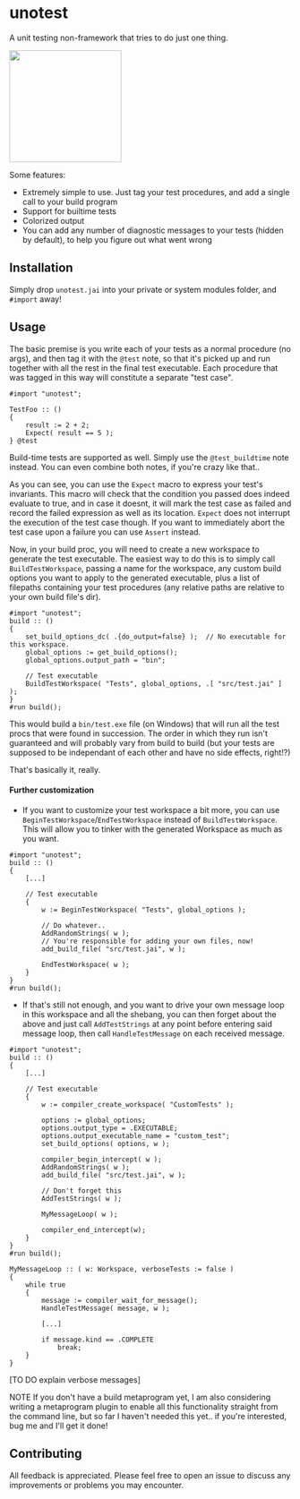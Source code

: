 # unotest

A unit testing non-framework that tries to do just one thing.

<img src="https://github.com/user-attachments/assets/135d32d3-08ed-45f2-be29-262b1151f6a9" height="200" />

Some features:
- Extremely simple to use. Just tag your test procedures, and add a single call to your build program
- Support for builtime tests
- Colorized output
- You can add any number of diagnostic messages to your tests (hidden by default), to help you figure out what went wrong

## Installation

Simply drop `unotest.jai` into your private or system modules folder, and `#import` away!

## Usage

The basic premise is you write each of your tests as a normal procedure (no args), and then tag it with the `@test` note, so that it's picked up and run together with all the rest in the final test executable. Each procedure that was tagged in this way will constitute a separate "test case".
```jai
#import "unotest";

TestFoo :: ()
{
    result := 2 + 2;
    Expect( result == 5 );
} @test
```

Build-time tests are supported as well. Simply use the `@test_buildtime` note instead. You can even combine both notes, if you're crazy like that..

As you can see, you can use the `Expect` macro to express your test's invariants. This macro will check that the condition you passed does indeed evaluate to true, and in case it doesnt, it will mark the test case as failed and record the failed expression as well as its location. `Expect` does not interrupt the execution of the test case though. If you want to immediately abort the test case upon a failure you can use `Assert` instead.

Now, in your build proc, you will need to create a new workspace to generate the test executable. The easiest way to do this is to simply call `BuildTestWorkspace`, passing a name for the workspace, any custom build options you want to apply to the generated executable, plus a list of filepaths containing your test procedures (any relative paths are relative to your own build file's dir).
```jai
#import "unotest";
build :: ()
{
    set_build_options_dc( .{do_output=false} );  // No executable for this workspace.
    global_options := get_build_options();
    global_options.output_path = "bin";

    // Test executable
    BuildTestWorkspace( "Tests", global_options, .[ "src/test.jai" ] );
}
#run build();
```
This would build a `bin/test.exe` file (on Windows) that will run all the test procs that were found in succession. The order in which they run isn't guaranteed and will probably vary from build to build (but your tests are supposed to be independant of each other and have no side effects, right!?)

That's basically it, really.

#### Further customization

- If you want to customize your test workspace a bit more, you can use `BeginTestWorkspace`/`EndTestWorkspace` instead of `BuildTestWorkspace`. This will allow you to tinker with the generated Workspace as much as you want.
```jai
#import "unotest";
build :: ()
{
    [...]

    // Test executable
    {
        w := BeginTestWorkspace( "Tests", global_options );

        // Do whatever..
        AddRandomStrings( w );
        // You're responsible for adding your own files, now!
        add_build_file( "src/test.jai", w );

        EndTestWorkspace( w );
    }
}
#run build();
```
- If that's still not enough, and you want to drive your own message loop in this workspace and all the shebang, you can then forget about the above and just call `AddTestStrings` at any point before entering said message loop, then call `HandleTestMessage` on each received message.
```jai
#import "unotest";
build :: ()
{
    [...]

    // Test executable
    {
        w := compiler_create_workspace( "CustomTests" );

        options := global_options;
        options.output_type = .EXECUTABLE;
        options.output_executable_name = "custom_test";
        set_build_options( options, w );

        compiler_begin_intercept( w );
        AddRandomStrings( w );
        add_build_file( "src/test.jai", w );

        // Don't forget this
        AddTestStrings( w );

        MyMessageLoop( w );

        compiler_end_intercept(w);
    }
}
#run build();

MyMessageLoop :: ( w: Workspace, verboseTests := false )
{
    while true
    {
        message := compiler_wait_for_message();
        HandleTestMessage( message, w );

        [...]

        if message.kind == .COMPLETE
            break;
    }
}
```

[TO DO explain verbose messages]

NOTE If you don't have a build metaprogram yet, I am also considering writing a metaprogram plugin to enable all this functionality straight from the command line, but so far I haven't needed this yet.. if you're interested, bug me and I'll get it done!

## Contributing

All feedback is appreciated. Please feel free to open an issue to discuss any improvements or problems you may encounter.
